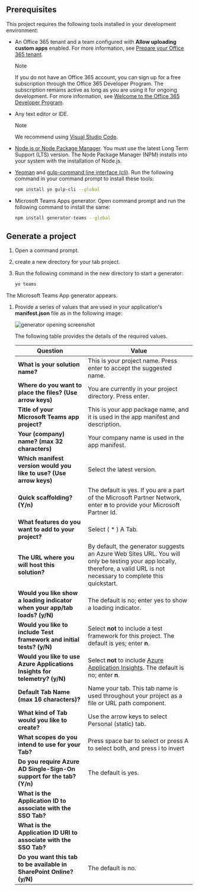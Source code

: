 ## Prerequisites

This project requires the following tools installed in your development environment:

- An Office 365 tenant and a team configured with **Allow uploading custom apps** enabled. For more information, see [Prepare your Office 365 tenant](~/concepts/build-and-test/prepare-your-o365-tenant.md).

    >[!NOTE]
    >If you do not have an Office 365 account, you can sign up for a free subscription through the Office 365 Developer Program. The subscription remains active as long as you are using it for ongoing development. For more information, see [Welcome to the Office 365 Developer Program](/OfficeDev/office-dev-program-docs/docs/office-365-developer-program.md).

- Any text editor or IDE.

    > [!NOTE]
    > We recommend using [Visual Studio Code](https://code.visualstudio.com/download).

- [Node.js or Node Package Manager](https://nodejs.org/en/). You must use the latest Long Term Support (LTS) version. The Node Package Manager (NPM) installs into your system with the installation of Node.js.

- [Yeoman](https://yeoman.io/) and [gulp-command line interface (cli)](https://www.npmjs.com/package/gulp-cli). Run the following command in your command prompt to install these tools:

    ```bash
    npm install yo gulp-cli --global
    ```

- Microsoft Teams Apps generator. Open command prompt and run the following command to install the same:

    ```bash
    npm install generator-teams --global
    ```

## Generate a project

1. Open a command prompt.

1. create a new directory for your tab project.

1. Run the following command in the new directory to start a generator:

    ```bash
    yo teams
    ```

The Microsoft Teams App generator appears.

1. Provide a series of values that are used in your application's **manifest.json** file as in the following image:

    ![generator opening screenshot](/microsoftteams/platform/assets/images/tab-images/teamsTabScreenshot.PNG)

    The following table provides the details of the required values.

    | **Question** | **Value** |
    |------------|--------------|
    | **What is your solution name?** | This is your project name. Press enter to accept the suggested name. |
    | **Where do you want to place the files? (Use arrow keys)** | You are currently in your project directory. Press enter. |
    | **Title of your Microsoft Teams app project?** | This is your app package name, and it is used in the app manifest and description. |
    | **Your (company) name? (max 32 characters)** | Your company name is used in the app manifest. |
    | **Which manifest version would you like to use? (Use arrow keys)** | Select the latest version. |
    | **Quick scaffolding? (Y/n)** | The default is yes. If you are a part of the Microsoft Partner Network,  enter **n** to provide your Microsoft Partner Id. |
    | **What features do you want to add to your project?** | Select ( &ast; ) A Tab. |
    | **The URL where you will host this solution?** | By default, the generator suggests an Azure Web Sites URL. You will only be testing your app locally, therefore, a valid URL is not necessary to complete this quickstart. |
    | **Would you like show a loading indicator when your app/tab loads? (y/N)** | The default is no; enter yes to show a loading indicator. |
    | **Would you like to include Test framework and initial tests? (y/N)** | Select **not** to include a test framework for this project. The default is yes; enter **n**. |
    | **Would you like to use Azure Applications Insights for telemetry? (y/N)** | Select **not** to include [Azure Application Insights](/azure-docs/articles/azure-monitor/app/app-insights-overview.md). The default is no; enter **n**. |
    | **Default Tab Name (max 16 characters)?** | Name your tab. This tab name is used throughout your project as a file or URL path component. |
    | **What kind of Tab would you like to create?** | Use the arrow keys to select Personal (static) tab. |
    | **What scopes do you intend to use for your Tab?** | Press space bar to select or press A to select both, and press i to invert |
    | **Do you require Azure AD Single-Sign-On support for the tab? (Y/n)** | The default is yes. |
    | **What is the Application ID to associate with the SSO Tab?** |  |
    | **What is the Application ID URI to associate with the SSO Tab?** | |
    | **Do you want this tab to be available in SharePoint Online? (y/N)** | The default is no. |